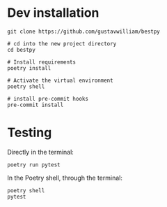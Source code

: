 # Dev installation
```
git clone https://github.com/gustavwilliam/bestpy

# cd into the new project directory
cd bestpy

# Install requirements
poetry install

# Activate the virtual environment
poetry shell

# install pre-commit hooks
pre-commit install
```

# Testing
Directly in the terminal:
```
poetry run pytest
```

In the Poetry shell, through the terminal:

```
poetry shell
pytest
```
